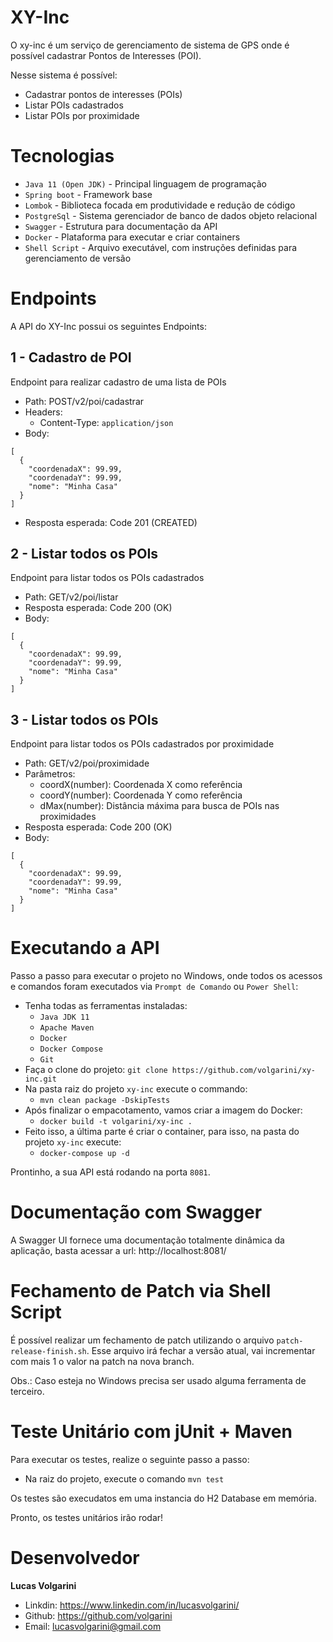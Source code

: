 # XY-Inc
O xy-inc é um serviço de gerenciamento de sistema de GPS onde é possível cadastrar Pontos de Interesses (POI).

Nesse sistema é possível:

- Cadastrar pontos de interesses (POIs)
- Listar POIs cadastrados
- Listar POIs por proximidade

# Tecnologias
- `Java 11 (Open JDK)` - Principal linguagem de programação
- `Spring boot` - Framework base
- `Lombok` - Biblioteca focada em produtividade e redução de código
- `PostgreSql` - Sistema gerenciador de banco de dados objeto relacional
- `Swagger` - Estrutura para documentação da API
- `Docker` - Plataforma para executar e criar containers
- `Shell Script` - Arquivo executável, com instruções definidas para gerenciamento de versão

# Endpoints
A API do XY-Inc possui os seguintes Endpoints:

## 1 - Cadastro de POI
Endpoint para realizar cadastro de uma lista de POIs
- Path: POST/v2/poi/cadastrar
- Headers:
  - Content-Type: `application/json`
- Body:
```text
[
  {
    "coordenadaX": 99.99,
    "coordenadaY": 99.99,
    "nome": "Minha Casa"
  }
]
```
- Resposta esperada: Code 201 (CREATED)

## 2 - Listar todos os POIs
Endpoint para listar todos os POIs cadastrados
- Path: GET/v2/poi/listar
- Resposta esperada: Code 200 (OK)
- Body:
```text
[
  {
    "coordenadaX": 99.99,
    "coordenadaY": 99.99,
    "nome": "Minha Casa"
  }
]
```
## 3 - Listar todos os POIs
Endpoint para listar todos os POIs cadastrados por proximidade
- Path: GET/v2/poi/proximidade
- Parâmetros:
  - coordX(number): Coordenada X como referência
  - coordY(number): Coordenada Y como referência
  - dMax(number): Distância máxima para busca de POIs nas proximidades
- Resposta esperada: Code 200 (OK)
- Body:
```text
[
  {
    "coordenadaX": 99.99,
    "coordenadaY": 99.99,
    "nome": "Minha Casa"
  }
]
```
# Executando a API
Passo a passo para executar o projeto no Windows, onde todos os acessos e comandos foram executados via `Prompt de Comando` ou `Power Shell`:

- Tenha todas as ferramentas instaladas:
  - `Java JDK 11`
  - `Apache Maven`
  - `Docker`
  - `Docker Compose`
  - `Git`
- Faça o clone do projeto: `git clone https://github.com/volgarini/xy-inc.git`
- Na pasta raiz do projeto `xy-inc` execute o commando:
  - `mvn clean package -DskipTests`
- Após finalizar o empacotamento, vamos criar a imagem do Docker:
  - `docker build -t volgarini/xy-inc .`
- Feito isso, a última parte é criar o container, para isso, na pasta do projeto `xy-inc` execute:
  - `docker-compose up -d`
  
Prontinho, a sua API está rodando na porta `8081`.

# Documentação com Swagger
A Swagger UI fornece uma documentação totalmente dinâmica da aplicação, basta acessar a url: http://localhost:8081/

# Fechamento de Patch via Shell Script
É possível realizar um fechamento de patch utilizando o arquivo `patch-release-finish.sh`. Esse arquivo irá fechar a versão atual, vai incrementar com mais 1 o valor na patch na nova branch.

Obs.: Caso esteja no Windows precisa ser usado alguma ferramenta de terceiro.

# Teste Unitário com jUnit + Maven
Para executar os testes, realize o seguinte passo a passo:

 - Na raiz do projeto, execute o comando `mvn test`

Os testes são execudatos em uma instancia do H2 Database em memória.

Pronto, os testes unitários irão rodar!

# Desenvolvedor
**Lucas Volgarini**
- Linkdin: https://www.linkedin.com/in/lucasvolgarini/
- Github: https://github.com/volgarini
- Email: lucasvolgarini@gmail.com
